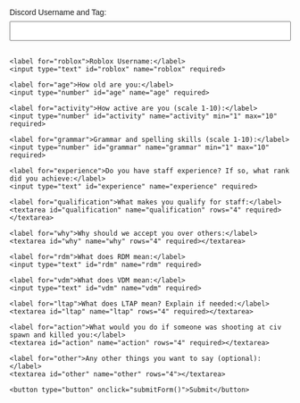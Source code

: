 
<html lang="en">
<head>
  <meta charset="UTF-8">
  <meta name="viewport" content="width=device-width, initial-scale=1.0">
  <title>Staff Application Form</title>
  <style>
    body {
      font-family: Arial, sans-serif;
      margin: 20px;
    }
    form {
      max-width: 600px;
      margin: 0 auto;
    }
    label {
      display: block;
      margin-bottom: 8px;
    }
    input, textarea {
      width: 100%;
      padding: 8px;
      margin-bottom: 16px;
      box-sizing: border-box;
    }
    button {
      background-color: #4CAF50;
      color: white;
      padding: 10px 15px;
      border: none;
      border-radius: 4px;
      cursor: pointer;
    }
    button:hover {
      background-color: #45a049;
    }
    #results {
      margin-top: 20px;
    }
  </style>
</head>
<body>

  <form id="myForm">
    <label for="discord">Discord Username and Tag:</label>
    <input type="text" id="discord" name="discord" required>

    <label for="roblox">Roblox Username:</label>
    <input type="text" id="roblox" name="roblox" required>

    <label for="age">How old are you:</label>
    <input type="number" id="age" name="age" required>

    <label for="activity">How active are you (scale 1-10):</label>
    <input type="number" id="activity" name="activity" min="1" max="10" required>

    <label for="grammar">Grammar and spelling skills (scale 1-10):</label>
    <input type="number" id="grammar" name="grammar" min="1" max="10" required>

    <label for="experience">Do you have staff experience? If so, what rank did you achieve:</label>
    <input type="text" id="experience" name="experience" required>

    <label for="qualification">What makes you qualify for staff:</label>
    <textarea id="qualification" name="qualification" rows="4" required></textarea>

    <label for="why">Why should we accept you over others:</label>
    <textarea id="why" name="why" rows="4" required></textarea>

    <label for="rdm">What does RDM mean:</label>
    <input type="text" id="rdm" name="rdm" required>

    <label for="vdm">What does VDM mean:</label>
    <input type="text" id="vdm" name="vdm" required>

    <label for="ltap">What does LTAP mean? Explain if needed:</label>
    <textarea id="ltap" name="ltap" rows="4" required></textarea>

    <label for="action">What would you do if someone was shooting at civ spawn and killed you:</label>
    <textarea id="action" name="action" rows="4" required></textarea>

    <label for="other">Any other things you want to say (optional):</label>
    <textarea id="other" name="other" rows="4"></textarea>

    <button type="button" onclick="submitForm()">Submit</button>
  </form>

  <div id="results"></div>

  <script>
    function submitForm() {
      var formData = {
        discord: document.getElementById('discord').value,
        roblox: document.getElementById('roblox').value,
        age: document.getElementById('age').value,
        activity: document.getElementById('activity').value,
        grammar: document.getElementById('grammar').value,
        experience: document.getElementById('experience').value,
        qualification: document.getElementById('qualification').value,
        why: document.getElementById('why').value,
        rdm: document.getElementById('rdm').value,
        vdm: document.getElementById('vdm').value,
        ltap: document.getElementById('ltap').value,
        action: document.getElementById('action').value,
        other: document.getElementById('other').value
      };

      // Simple client-side validation
      for (var key in formData) {
        if (!formData[key]) {
          alert('Please fill in all fields.');
          return;
        }
      }

      // Display results
      var resultsDiv = document.getElementById('results');
      resultsDiv.innerHTML = '<h2>Application Results</h2>';
      for (var key in formData) {
        resultsDiv.innerHTML += '<p><strong>' + key.charAt(0).toUpperCase() + key.slice(1) + ':</strong> ' + formData[key] + '</p>';
      }

      // You can also reset the form after submission
      document.getElementById('myForm').reset();
    }
  </script>

</body>
</html>

